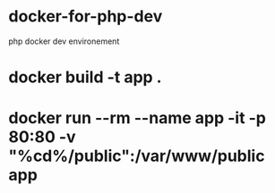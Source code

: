 # docker-for-php-dev
php docker dev environement


# docker build -t app .
#  docker run --rm --name app  -it -p 80:80 -v "%cd%/public":/var/www/public app
